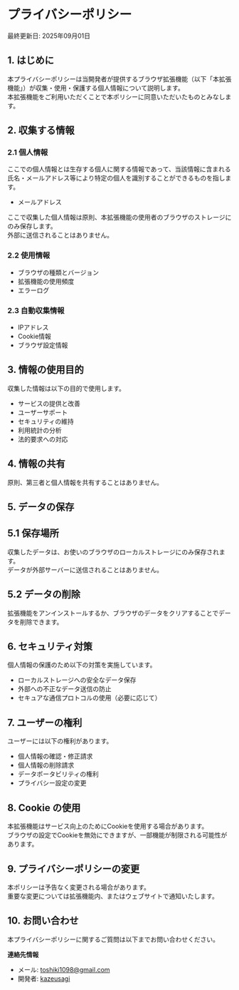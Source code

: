 # プライバシーポリシー

最終更新日: 2025年09月01日

## 1. はじめに

本プライバシーポリシーは当開発者が提供するブラウザ拡張機能（以下「本拡張機能」）が収集・使用・保護する個人情報について説明します。  
本拡張機能をご利用いただくことで本ポリシーに同意いただいたものとみなします。

## 2. 収集する情報

### 2.1 個人情報

ここでの個人情報とは生存する個人に関する情報であって、当該情報に含まれる氏名・メールアドレス等により特定の個人を識別することができるものを指します。

- メールアドレス

ここで収集した個人情報は原則、本拡張機能の使用者のブラウザのストレージにのみ保存します。  
外部に送信されることはありません。

### 2.2 使用情報

- ブラウザの種類とバージョン
- 拡張機能の使用頻度
- エラーログ

### 2.3 自動収集情報

- IPアドレス
- Cookie情報
- ブラウザ設定情報

## 3. 情報の使用目的

収集した情報は以下の目的で使用します。

- サービスの提供と改善
- ユーザーサポート
- セキュリティの維持
- 利用統計の分析
- 法的要求への対応

## 4. 情報の共有

原則、第三者と個人情報を共有することはありません。

## 5. データの保存

## 5.1 保存場所

収集したデータは、お使いのブラウザのローカルストレージにのみ保存されます。  
データが外部サーバーに送信されることはありません。

## 5.2 データの削除

拡張機能をアンインストールするか、ブラウザのデータをクリアすることでデータを削除できます。

## 6. セキュリティ対策

個人情報の保護のため以下の対策を実施しています。

- ローカルストレージへの安全なデータ保存
- 外部への不正なデータ送信の防止
- セキュアな通信プロトコルの使用（必要に応じて）

## 7. ユーザーの権利

ユーザーには以下の権利があります。

- 個人情報の確認・修正請求
- 個人情報の削除請求
- データポータビリティの権利
- プライバシー設定の変更

## 8. Cookie の使用

本拡張機能はサービス向上のためにCookieを使用する場合があります。  
ブラウザの設定でCookieを無効にできますが、一部機能が制限される可能性があります。

## 9. プライバシーポリシーの変更

本ポリシーは予告なく変更される場合があります。  
重要な変更については拡張機能内、またはウェブサイトで通知いたします。

## 10. お問い合わせ

本プライバシーポリシーに関するご質問は以下までお問い合わせください。

**連絡先情報**

- メール: toshiki1098@gmail.com
- 開発者: [kazeusagi](https://github.com/kazeusagi)
